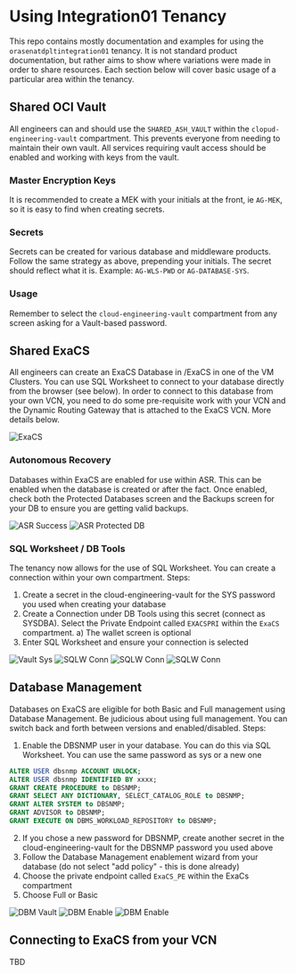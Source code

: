 # Using Integration01 Tenancy
This repo contains mostly documentation and examples for using the `orasenatdpltintegration01` tenancy.  It is not standard product documentation, but rather aims to show where variations were made in order to share resources.  Each section below will cover basic usage of a particular area within the tenancy.

## Shared OCI Vault
All engineers can and should use the `SHARED_ASH_VAULT` within the `clopud-engineering-vault` compartment.  This prevents everyone from needing to maintain their own vault.  All services requiring vault access should be enabled and working with keys from the vault.

### Master Encryption Keys
It is recommended to create a MEK with your initials at the front, ie `AG-MEK`, so it is easy to find when creating secrets.  
### Secrets
Secrets can be created for various database and middleware products.  Follow the same strategy as above, prepending your initials.  The secret should reflect what it is.  Example: `AG-WLS-PWD` or `AG-DATABASE-SYS`.
### Usage
Remember to select the `cloud-engineering-vault` compartment from any screen asking for a Vault-based password.

## Shared ExaCS
All engineers can create an ExaCS Database in /ExaCS in one of the VM Clusters.  You can use SQL Worksheet to connect to your database directly from the browser (see below). In order to connect to this database from your own VCN, you need to do some pre-requisite work with your VCN and the Dynamic Routing Gateway that is attached to the ExaCS VCN.  More details below.

![ExaCS](images/ExaCS-Created.png)
### Autonomous Recovery
Databases within ExaCS are enabled for use within ASR.  This can be enabled when the database is created or after the fact.  Once enabled, check both the Protected Databases screen and the Backups screen for your DB to ensure you are getting valid backups.

![ASR Success](images/ASR-Successful.png)
![ASR Protected DB](images/ASR-Protected-DB.png)
### SQL Worksheet / DB Tools
The tenancy now allows for the use of SQL Worksheet.  You can create a connection within your own compartment.  Steps:
1) Create a secret in the cloud-engineering-vault for the SYS password you used when creating your database
2) Create a Connection under DB Tools using this secret (connect as SYSDBA).  Select the Private Endpoint called `EXACSPRI` within the `ExaCS` compartment.
   a) The wallet screen is optional
4) Enter SQL Worksheet and ensure your connection is selected

![Vault Sys](images/Vault-Database-SysPassword.png)
![SQLW Conn](images/SQLWorksheet-Connection1.png)
![SQLW Conn](images/SQLWorksheet-Connection2.png)
![SQLW Conn](images/SQLWorksheet-Enabled.png)

## Database Management
Databases on ExaCS are eligible for both Basic and Full management using Database Management.  Be judicious about using full management.  You can switch back and forth between versions and enabled/disabled.  Steps:
1) Enable the DBSNMP user in your database.  You can do this via SQL Worksheet.  You can use the same password as sys or a new one 
```sql
ALTER USER dbsnmp ACCOUNT UNLOCK;
ALTER USER dbsnmp IDENTIFIED BY xxxx;
GRANT CREATE PROCEDURE to DBSNMP;
GRANT SELECT ANY DICTIONARY, SELECT_CATALOG_ROLE to DBSNMP;
GRANT ALTER SYSTEM to DBSNMP;
GRANT ADVISOR to DBSNMP;
GRANT EXECUTE ON DBMS_WORKLOAD_REPOSITORY to DBSNMP;
```
2) If you chose a new password for DBSNMP, create another secret in the cloud-engineering-vault for the DBSNMP password you used above
3) Follow the Database Management enablement wizard from your database (do not select "add policy" - this is done already)
4) Choose the private endpoint called `ExaCS_PE` within the ExaCs compartment
5) Choose Full or Basic

![DBM Vault](images/Vault-Database-DbsnmpPassword.png)
![DBM Enable](images/DBM-Enable1.png)
![DBM Enable](images/DBM-Enable2.png)

## Connecting to ExaCS from your VCN

TBD

